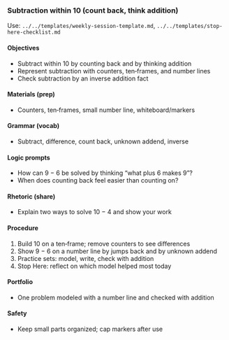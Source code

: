 ### Subtraction within 10 (count back, think addition)

Use: `../../templates/weekly-session-template.md`, `../../templates/stop-here-checklist.md`

#### Objectives
- Subtract within 10 by counting back and by thinking addition
- Represent subtraction with counters, ten‑frames, and number lines
- Check subtraction by an inverse addition fact

#### Materials (prep)
- Counters, ten‑frames, small number line, whiteboard/markers

#### Grammar (vocab)
- Subtract, difference, count back, unknown addend, inverse

#### Logic prompts
- How can 9 − 6 be solved by thinking “what plus 6 makes 9”?
- When does counting back feel easier than counting on?

#### Rhetoric (share)
- Explain two ways to solve 10 − 4 and show your work

#### Procedure
1) Build 10 on a ten‑frame; remove counters to see differences
2) Show 9 − 6 on a number line by jumps back and by unknown addend
3) Practice sets: model, write, check with addition
4) Stop Here: reflect on which model helped most today

#### Portfolio
- One problem modeled with a number line and checked with addition

#### Safety
- Keep small parts organized; cap markers after use

